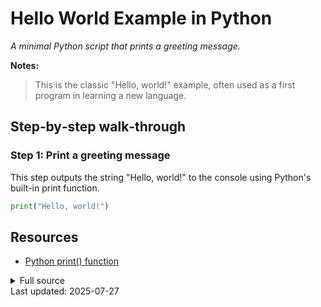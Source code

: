 <!-- AUTO‑GENERATED doc for hello_world.py -->
# Hello World Example in Python

_A minimal Python script that prints a greeting message._




**Notes:**
> This is the classic "Hello, world!" example, often used as a first program in learning a new language.


## Step‑by‑step walk‑through
### Step 1: Print a greeting message
This step outputs the string "Hello, world!" to the console using Python's built-in print function.

```python
print("Hello, world!")
```


## Resources
* [Python print() function](https://docs.python.org/3/library/functions.html#print)

<details><summary>Full source</summary>

```python

### Print a greeting message
print("Hello, world!")  # Output greeting to the console
```
</details>
Last updated: 2025-07-27
